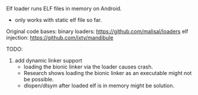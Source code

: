 Elf loader runs ELF files in memory on Android.

* only works with static elf file so far.

Original code bases:
binary loaders: https://github.com/malisal/loaders
elf injection: https://github.com/ixty/mandibule

TODO:
1) add dynamic linker support
   - loading the bionic linker via the loader causes crash.
   - Research shows loading the bionic linker as an executable might not be possible.
   - dlopen/dlsym after loaded elf is in memory might be solution. 
